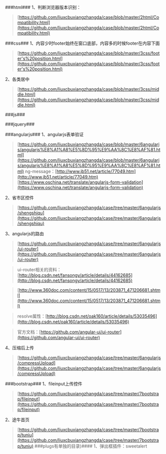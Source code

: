 ###html###
1、判断浏览器版本识别：
> [https://github.com/liuxcbuxiangzhangda/case/blob/master/2html/Compatibility.html](https://github.com/liuxcbuxiangzhangda/case/blob/master/2html/Compatibility.html)




###css###
1、内容少时footer始终在窗口底部，内容多的时候footer在内容下面
> [https://github.com/liuxcbuxiangzhangda/case/blob/master/3css/footer's%20position.html](https://github.com/liuxcbuxiangzhangda/case/blob/master/3css/footer's%20position.html)

2、各类居中
> [https://github.com/liuxcbuxiangzhangda/case/blob/master/3css/middle.html](https://github.com/liuxcbuxiangzhangda/case/blob/master/3css/middle.html)




###js###


###jquery###

###angularjs###
1、angularjs表单验证
> [https://github.com/liuxcbuxiangzhangda/case/blob/master/6angularjs/angularjs%E8%A1%A8%E5%8D%95%E9%AA%8C%E8%AF%81.html](https://github.com/liuxcbuxiangzhangda/case/blob/master/6angularjs/angularjs%E8%A1%A8%E5%8D%95%E9%AA%8C%E8%AF%81.html)
> ng-message：[http://www.jb51.net/article/77049.htm](http://www.jb51.net/article/77049.htm)
> [https://www.oschina.net/translate/angularjs-form-validation](https://www.oschina.net/translate/angularjs-form-validation)

2、省市区控件
> [https://github.com/liuxcbuxiangzhangda/case/tree/master/6angularjs/shengshiqu](https://github.com/liuxcbuxiangzhangda/case/tree/master/6angularjs/shengshiqu)


3、angularjs的路由
> [https://github.com/liuxcbuxiangzhangda/case/tree/master/6angularjs/ui-router](https://github.com/liuxcbuxiangzhangda/case/tree/master/6angularjs/ui-router)


> ui-router相关的资料：
[http://blog.csdn.net/fansongy/article/details/44162685](http://blog.csdn.net/fansongy/article/details/44162685)


> [http://www.360doc.com/content/15/0517/13/203871_471206681.shtml](http://www.360doc.com/content/15/0517/13/203871_471206681.shtml)



> resolve属性：[http://blog.csdn.net/oak160/article/details/53035496](http://blog.csdn.net/oak160/article/details/53035496)



> 官方文档：[https://github.com/angular-ui/ui-router](https://github.com/angular-ui/ui-router)

4、压缩后上传
> [https://github.com/liuxcbuxiangzhangda/case/tree/master/6angularjs/compressUpload](https://github.com/liuxcbuxiangzhangda/case/tree/master/6angularjs/compressUpload)

###bootstrap###
1、fileinput上传控件
> [https://github.com/liuxcbuxiangzhangda/case/tree/master/7bootstrap/fileinput](https://github.com/liuxcbuxiangzhangda/case/tree/master/7bootstrap/fileinput)

2、途牛首页
> [https://github.com/liuxcbuxiangzhangda/case/tree/master/7bootstrap/tuniu](https://github.com/liuxcbuxiangzhangda/case/tree/master/7bootstrap/tuniu)
###plugs有单独的目录)####
1、弹出框插件：sweetalert